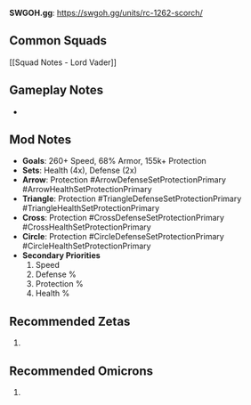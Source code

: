 **SWGOH.gg**: https://swgoh.gg/units/rc-1262-scorch/

## Common Squads

[[Squad Notes - Lord Vader]]

## Gameplay Notes

 -  

## Mod Notes

 - **Goals**: 260+ Speed, 68% Armor, 155k+ Protection
 - **Sets**: Health (4x), Defense (2x)
 - **Arrow**: Protection #ArrowDefenseSetProtectionPrimary #ArrowHealthSetProtectionPrimary
 - **Triangle**: Protection #TriangleDefenseSetProtectionPrimary #TriangleHealthSetProtectionPrimary
 - **Cross**: Protection #CrossDefenseSetProtectionPrimary #CrossHealthSetProtectionPrimary
 - **Circle**: Protection #CircleDefenseSetProtectionPrimary #CircleHealthSetProtectionPrimary
 - **Secondary Priorities**
	 1. Speed
	 2. Defense %
	 3. Protection %
	 4. Health %

## Recommended Zetas

1. 

## Recommended Omicrons

1. 